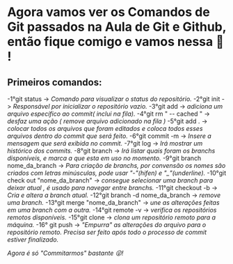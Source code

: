 #  Agora vamos ver os Comandos de Git passados na Aula de Git e Github, então fique comigo e vamos nessa :muscle: !

## Primeiros comandos:

-1°git status                      -> *Comando para visualizar o status do repositório.*
-2°git init                        -> *Responsável por inicializar o repositório vazio.*
-3°git add                         -> *adiciona um arquivo específico ao commit( inclui na fila).*
-4°git rm " -- cached <file>"      -> *desfaz uma ação ( remove arquivo adicionado na fila )*
-5°git add .                       -> *colocar todos os arquivos que foram editados e coloca todos esses arquivos dentro do commit que será feito.*
-6°git commit -m		              -> *Insere a mensagem que será exibida no commit.*
-7°git log                         ->  *Irá mostrar um histórico dos commits.*
-8°git branch                      ->  *Irá listar quais foram os branchs disponíveis, e marca a que esta em uso no momento.*
-9°git branch nome_da_branch       ->  *Para criação de branchs, por convensão os nomes são criados com letras minúsculas, pode usar "-"(hifen) e "_"(underline).*
-10°git check out "nome_da_branch"  -> *consegue selecionar uma branch para deixar atual , é usado para navegar entre branchs.*
-11°git checkout -b                 ->  *Cria e altera a branch atual.*
-12°git branch -d nome_da_branch    -> *remove uma branch.*
-13°git merge "nome_da_branch"      ->  *une as alterações feitas em uma branch com a outra.*
-14°git remote -v                   -> *verifica os repositórios remotos disponíveis.*
-15°git clone                       ->  *clona um repositório remoto para a máquina.*
-16° git push                        ->  *"Empurra" as alterações do arquivo para o repositório remoto. Precisa ser feito após todo o processo de commit estiver finalizado.*

*Agora é só "Commitarmos" bastante :stuck_out_tongue_winking_eye:!*


 
